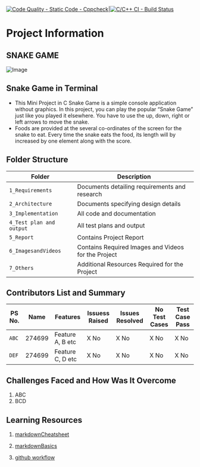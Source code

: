 [![Code Quality - Static Code - Cppcheck](https://github.com/274699/MiniProject_Template/actions/workflows/cppcheck.yml/badge.svg)](https://github.com/274699/MiniProject_Template/actions/workflows/cppcheck.yml)|[![C/C++ CI - Build Status](https://github.com/274699/MiniProject_LTTS/actions/workflows/c-cpp.yml/badge.svg)](https://github.com/274699/MiniProject_LTTS/actions/workflows/c-cpp.yml)
# Project Information
## **SNAKE GAME**

![Image](https://github.com/274699/MiniProject_Template/blob/e16e983d78a25a415b749a1fb569b5d0ea04d3ae/MiniProject_C/6_ImagesAndVideos/front_page.png)

## Snake Game in Terminal
* This Mini Project in C Snake Game is a simple console application without graphics. In this project, you can play the popular “Snake Game” just like you played it elsewhere. You have to use the up, down, right or left arrows to move the snake.
* Foods are provided at the several co-ordinates of the screen for the snake to eat. Every time the snake eats the food, its length will by increased by one element along with the score. 


## Folder Structure

Folder             | Description
-------------------| -----------------------------------------
`1_Requirements`   | Documents detailing requirements and research
`2_Architecture`         | Documents specifying design details
`3_Implementation` | All code and documentation
`4_Test plan and output` | All test plans and output
`5_Report`      | Contains Project Report
`6_ImagesandVideos`| Contains Required Images and Videos for the Project
`7_Others` | Additional Resources Required for the Project

## Contributors List and Summary

PS No. |  Name   |    Features    | Issuess Raised |Issues Resolved|No Test Cases|Test Case Pass
-------|---------|----------------|----------------|---------------|-------------|--------------
`ABC` | 274699 | Feature A, B etc    | X No     | X No   |X No   |X No
`DEF` | 274699 | Feature C, D etc    | X No     | X No   |X No   |X No

## Challenges Faced and How Was It Overcome

1. ABC
2. BCD

## Learning Resources

1. [markdownCheatsheet](https://github.com/adam-p/markdown-here/wiki/Markdown-Cheatsheet)

2. [markdownBasics](https://guides.github.com/features/mastering-markdown/)

3. [github workflow](https://docs.github.com/en/actions/learn-github-action)

 


